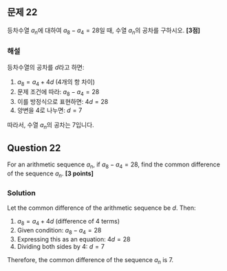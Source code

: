 

## 문제 22
등차수열 ${a_n}$에 대하여 $a_8 - a_4 = 28$일 때, 수열 ${a_n}$의 공차를 구하시오. **[3점]**

### 해설
등차수열의 공차를 $d$라고 하면:

1. $a_8 = a_4 + 4d$ (4개의 항 차이)
2. 문제 조건에 따라: $a_8 - a_4 = 28$
3. 이를 방정식으로 표현하면: $4d = 28$
4. 양변을 4로 나누면: $d = 7$

따라서, 수열 ${a_n}$의 공차는 7입니다.

## Question 22
For an arithmetic sequence ${a_n}$, if $a_8 - a_4 = 28$, find the common difference of the sequence ${a_n}$. **[3 points]**

### Solution
Let the common difference of the arithmetic sequence be $d$. Then:

1. $a_8 = a_4 + 4d$ (difference of 4 terms)
2. Given condition: $a_8 - a_4 = 28$
3. Expressing this as an equation: $4d = 28$
4. Dividing both sides by 4: $d = 7$

Therefore, the common difference of the sequence ${a_n}$ is 7.